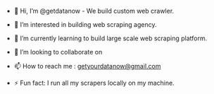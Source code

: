 - 👋 Hi, I’m @getdatanow - We build custom web crawler.
- 👀 I’m interested in building web scraping agency.
- 🌱 I’m currently learning to build large scale web scraping platform.
- 💞️ I’m looking to collaborate on 
- 📫 How to reach me : getyourdatanow@gmail.com 

- ⚡ Fun fact: I run all my scrapers locally on my machine.

<!---
getdatanow/getdatanow is a ✨ special ✨ repository because its `README.md` (this file) appears on your GitHub profile.
You can click the Preview link to take a look at your changes.
--->
